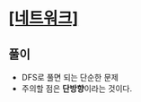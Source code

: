 # [[네트워크]](https://programmers.co.kr/learn/courses/30/lessons/43162)

## 풀이

- DFS로 풀면 되는 단순한 문제
- 주의할 점은 **단방향**이라는 것이다.